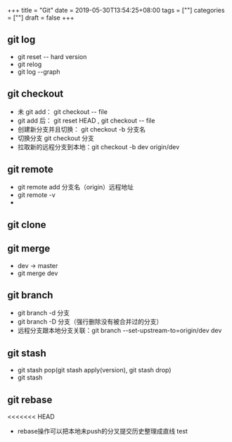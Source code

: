 +++
title = "Git"
date = 2019-05-30T13:54:25+08:00
tags = [""]
categories = [""]
draft = false
+++
## git log
+ git reset -- hard version
+ git relog
+ git log --graph

## git checkout
+ 未 git add： git checkout -- file
+ git add 后： git reset HEAD <file>, git checkout -- file
+ 创建新分支并且切换： git checkout -b 分支名
+ 切换分支 git checkout 分支
+ 拉取新的远程分支到本地：git checkout -b dev origin/dev

## git remote
+ git remote add 分支名（origin）远程地址
+ git remote -v
+ 

## git clone

## git merge
+ dev -> master
+ git merge dev

## git branch
+ git branch -d 分支
+ git branch -D 分支（强行删除没有被合并过的分支）
+ 远程分支跟本地分支关联：git branch --set-upstream-to=origin/dev dev 

## git stash
+ git stash pop(git stash apply(version), git stash drop)
+ git stash 

## git rebase
<<<<<<< HEAD
+ rebase操作可以把本地未push的分叉提交历史整理成直线 test
